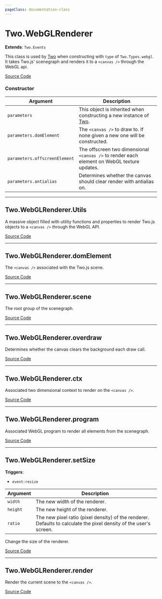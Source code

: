 ```yaml
---
pageClass: documentation-class
---
```


# Two.WebGLRenderer


<div class="extends">

__Extends__: `Two.Events`

</div>


This class is used by [Two](/documentation/) when constructing with `type` of `Two.Types.webgl`. It takes Two.js' scenegraph and renders it to a `<canvas />` through the WebGL api.


<div class="meta">

  [Source Code](https://github.com/jonobr1/two.js/blob/dev/src/renderers/webgl.js#L1123)

</div>



### Constructor


| Argument | Description |
| ---- | ----------- |
|  `parameters`  | This object is inherited when constructing a new instance of [Two](/documentation/). |
|  `parameters.domElement`  | The `<canvas />` to draw to. If none given a new one will be constructed. |
|  `parameters.offscreenElement`  | The offscreen two dimensional `<canvas />` to render each element on WebGL texture updates. |
|  `parameters.antialias`  | Determines whether the canvas should clear render with antialias on. |



---

<div class="static member ">

## Two.WebGLRenderer.Utils








<div class="properties">

A massive object filled with utility functions and properties to render Two.js objects to a `<canvas />` through the WebGL API.

</div>








<div class="meta">

  [Source Code](https://github.com/jonobr1/two.js/blob/dev/src/renderers/webgl.js#L1242)

</div>






</div>



---

<div class="instance member ">

## Two.WebGLRenderer.domElement








<div class="properties">

The `<canvas />` associated with the Two.js scene.

</div>








<div class="meta">

  [Source Code](https://github.com/jonobr1/two.js/blob/dev/src/renderers/webgl.js#L1138)

</div>






</div>



---

<div class="instance member ">

## Two.WebGLRenderer.scene








<div class="properties">

The root group of the scenegraph.

</div>








<div class="meta">

  [Source Code](https://github.com/jonobr1/two.js/blob/dev/src/renderers/webgl.js#L1149)

</div>






</div>



---

<div class="instance member ">

## Two.WebGLRenderer.overdraw








<div class="properties">

Determines whether the canvas clears the background each draw call.

</div>








<div class="meta">

  [Source Code](https://github.com/jonobr1/two.js/blob/dev/src/renderers/webgl.js#L1175)

</div>






</div>



---

<div class="instance member ">

## Two.WebGLRenderer.ctx








<div class="properties">

Associated two dimensional context to render on the `<canvas />`.

</div>








<div class="meta">

  [Source Code](https://github.com/jonobr1/two.js/blob/dev/src/renderers/webgl.js#L1182)

</div>






</div>



---

<div class="instance member ">

## Two.WebGLRenderer.program








<div class="properties">

Associated WebGL program to render all elements from the scenegraph.

</div>








<div class="meta">

  [Source Code](https://github.com/jonobr1/two.js/blob/dev/src/renderers/webgl.js#L1200)

</div>






</div>



---

<div class="instance function ">

## Two.WebGLRenderer.setSize






<div class="fires">

__Triggers__:

+ `event:resize`

</div>





<div class="params">

| Argument | Description |
| ---- | ----------- |
|  `width`  | The new width of the renderer. |
|  `height`  | The new height of the renderer. |
|  `ratio`  | The new pixel ratio (pixel density) of the renderer. Defaults to calculate the pixel density of the user's screen. |
</div>




<div class="description">

Change the size of the renderer.

</div>



<div class="meta">

  [Source Code](https://github.com/jonobr1/two.js/blob/dev/src/renderers/webgl.js#L1254)

</div>






</div>



---

<div class="instance function ">

## Two.WebGLRenderer.render













<div class="description">

Render the current scene to the `<canvas />`.

</div>



<div class="meta">

  [Source Code](https://github.com/jonobr1/two.js/blob/dev/src/renderers/webgl.js#L1295)

</div>






</div>


